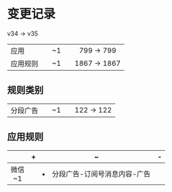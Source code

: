 # 变更记录

v34 -> v35

||||||
|-|:-:|:-:|:-:|:-:|
|应用||~1||799 -> 799|
|应用规则||~1||1867 -> 1867|

## 规则类别

||||||
|-|:-:|:-:|:-:|:-:|
|分段广告||~1||122 -> 122|

## 应用规则

||+|~|-|
|:-:|-|-|-|
|微信<br>~1||<li>分段广告-订阅号消息内容-广告||
